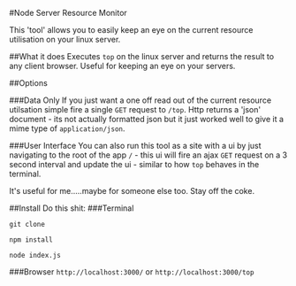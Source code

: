 #Node Server Resource Monitor

This 'tool' allows you to easily keep an eye on the current resource utilisation on your linux server.

##What it does
Executes ```top``` on the linux server and returns the result to any client browser. Useful for keeping an eye on your servers.

##Options

###Data Only
If you just want a one off read out of the current resource utilsation simple fire a single ```GET``` request to ```/top```.
Http returns a 'json' document - its not actually formatted json but it just worked well to give it a mime type of ```application/json```.

###User Interface
You can also run this tool as a site with a ui by just navigating to the root of the app ```/``` - this ui will fire an ajax ```GET``` request on a 3 second interval and update the ui - similar to how ```top``` behaves in the terminal.

It's useful for me.....maybe for someone else too. Stay off the coke.

##Install
Do this shit:
###Terminal

```git clone```

```npm install```

```node index.js```

###Browser
```http://localhost:3000/``` or ```http://localhost:3000/top```

